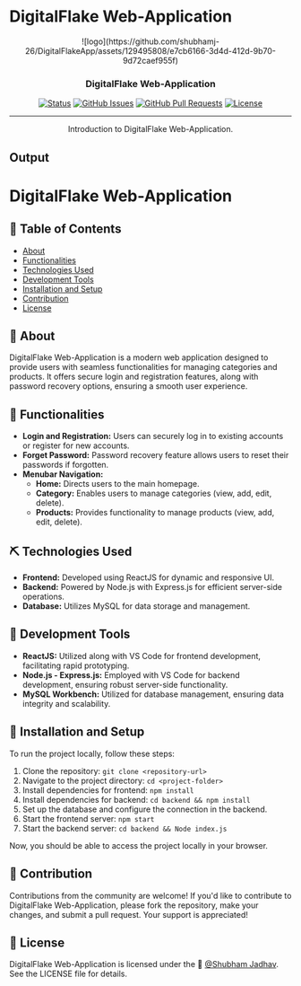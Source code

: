 # DigitalFlake Web-Application

<p align="center">
![logo](https://github.com/shubhamj-26/DigitalFlakeApp/assets/129495808/e7cb6166-3d4d-412d-9b70-9d72caef955f)

  
</p>

<h3 align="center">DigitalFlake Web-Application</h3>

<div align="center">

  [![Status](https://img.shields.io/badge/status-active-success.svg)]() 
  [![GitHub Issues](https://img.shields.io/github/issues/kylelobo/The-Documentation-Compendium.svg)](https://github.com/kylelobo/The-Documentation-Compendium/issues)
  [![GitHub Pull Requests](https://img.shields.io/github/issues-pr/kylelobo/The-Documentation-Compendium.svg)](https://github.com/kylelobo/The-Documentation-Compendium/pulls)
  [![License](https://img.shields.io/badge/license-MIT-blue.svg)](/LICENSE)

</div>

---

<p align="center"> Introduction to DigitalFlake Web-Application.
    <br> 
</p>

## Output
<!-- Add screenshots or demo images/videos here -->
<!-- Example:
![Screenshot](https://example.com/screenshot.png)
-->

# DigitalFlake Web-Application

## 📝 Table of Contents
- [About](#about)
- [Functionalities](#functionalities)
- [Technologies Used](#technologies-used)
- [Development Tools](#development-tools)
- [Installation and Setup](#installation-and-setup)
- [Contribution](#contribution)
- [License](#license)

## 🧐 About <a name="about"></a>
DigitalFlake Web-Application is a modern web application designed to provide users with seamless functionalities for managing categories and products. It offers secure login and registration features, along with password recovery options, ensuring a smooth user experience.

## 🔧 Functionalities <a name="functionalities"></a>
- **Login and Registration:** Users can securely log in to existing accounts or register for new accounts.
- **Forget Password:** Password recovery feature allows users to reset their passwords if forgotten.
- **Menubar Navigation:**
  - **Home:** Directs users to the main homepage.
  - **Category:** Enables users to manage categories (view, add, edit, delete).
  - **Products:** Provides functionality to manage products (view, add, edit, delete).

## ⛏️ Technologies Used <a name="technologies-used"></a>
- **Frontend:** Developed using ReactJS for dynamic and responsive UI.
- **Backend:** Powered by Node.js with Express.js for efficient server-side operations.
- **Database:** Utilizes MySQL for data storage and management.

## 🔨 Development Tools <a name="development-tools"></a>
- **ReactJS:** Utilized along with VS Code for frontend development, facilitating rapid prototyping.
- **Node.js - Express.js:** Employed with VS Code for backend development, ensuring robust server-side functionality.
- **MySQL Workbench:** Utilized for database management, ensuring data integrity and scalability.

## 🚀 Installation and Setup <a name="installation-and-setup"></a>
To run the project locally, follow these steps:
1. Clone the repository: `git clone <repository-url>`
2. Navigate to the project directory: `cd <project-folder>`
3. Install dependencies for frontend: `npm install`
4. Install dependencies for backend: `cd backend && npm install`
5. Set up the database and configure the connection in the backend.
6. Start the frontend server: `npm start`
7. Start the backend server: `cd backend && Node index.js`

Now, you should be able to access the project locally in your browser.

## 🤝 Contribution <a name="contribution"></a>
Contributions from the community are welcome! If you'd like to contribute to DigitalFlake Web-Application, please fork the repository, make your changes, and submit a pull request. Your support is appreciated!

## 📝 License <a name="license"></a>
DigitalFlake Web-Application is licensed under the 👤 [@Shubham Jadhav](https://github.com/shubhamj-26). See the LICENSE file for details.
